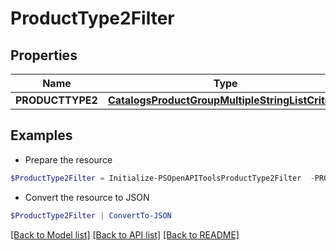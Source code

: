 # ProductType2Filter
## Properties

Name | Type | Description | Notes
------------ | ------------- | ------------- | -------------
**PRODUCTTYPE2** | [**CatalogsProductGroupMultipleStringListCriteria**](.md) |  | 

## Examples

- Prepare the resource
```powershell
$ProductType2Filter = Initialize-PSOpenAPIToolsProductType2Filter  -PRODUCTTYPE2 null
```

- Convert the resource to JSON
```powershell
$ProductType2Filter | ConvertTo-JSON
```

[[Back to Model list]](../README.md#documentation-for-models) [[Back to API list]](../README.md#documentation-for-api-endpoints) [[Back to README]](../README.md)

